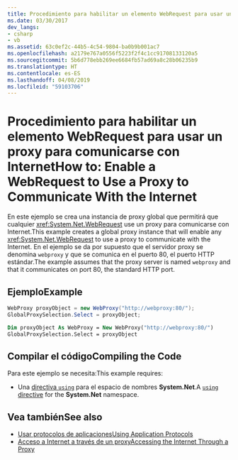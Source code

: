 ```yaml
---
title: Procedimiento para habilitar un elemento WebRequest para usar un proxy para comunicarse con Internet
ms.date: 03/30/2017
dev_langs:
- csharp
- vb
ms.assetid: 63c0ef2c-44b5-4c54-9804-ba0b9b001ac7
ms.openlocfilehash: a2179e767a0556f5223f2f4c1cc91708133120a5
ms.sourcegitcommit: 5b6d778ebb269ee6684fb57ad69a8c28b06235b9
ms.translationtype: HT
ms.contentlocale: es-ES
ms.lasthandoff: 04/08/2019
ms.locfileid: "59103706"
---
```

# <a name="how-to-enable-a-webrequest-to-use-a-proxy-to-communicate-with-the-internet"></a><span data-ttu-id="00512-102">Procedimiento para habilitar un elemento WebRequest para usar un proxy para comunicarse con Internet</span><span class="sxs-lookup"><span data-stu-id="00512-102">How to: Enable a WebRequest to Use a Proxy to Communicate With the Internet</span></span>
<span data-ttu-id="00512-103">En este ejemplo se crea una instancia de proxy global que permitirá que cualquier <xref:System.Net.WebRequest> use un proxy para comunicarse con Internet.</span><span class="sxs-lookup"><span data-stu-id="00512-103">This example creates a global proxy instance that will enable any <xref:System.Net.WebRequest> to use a proxy to communicate with the Internet.</span></span> <span data-ttu-id="00512-104">En el ejemplo se da por supuesto que el servidor proxy se denomina `webproxy` y que se comunica en el puerto 80, el puerto HTTP estándar.</span><span class="sxs-lookup"><span data-stu-id="00512-104">The example assumes that the proxy server is named `webproxy` and that it communicates on port 80, the standard HTTP port.</span></span>  
  
## <a name="example"></a><span data-ttu-id="00512-105">Ejemplo</span><span class="sxs-lookup"><span data-stu-id="00512-105">Example</span></span>  
  
```csharp  
WebProxy proxyObject = new WebProxy("http://webproxy:80/");  
GlobalProxySelection.Select = proxyObject;  
```  
  
```vb  
Dim proxyObject As WebProxy = New WebProxy("http://webproxy:80/")  
GlobalProxySelection.Select = proxyObject  
```  
  
## <a name="compiling-the-code"></a><span data-ttu-id="00512-106">Compilar el código</span><span class="sxs-lookup"><span data-stu-id="00512-106">Compiling the Code</span></span>  
 <span data-ttu-id="00512-107">Para este ejemplo se necesita:</span><span class="sxs-lookup"><span data-stu-id="00512-107">This example requires:</span></span>  
  
-   <span data-ttu-id="00512-108">Una [directiva `using`](../../csharp/language-reference/keywords/using-directive.md) para el espacio de nombres **System.Net**.</span><span class="sxs-lookup"><span data-stu-id="00512-108">A [`using` directive](../../csharp/language-reference/keywords/using-directive.md) for the **System.Net** namespace.</span></span>  
  
## <a name="see-also"></a><span data-ttu-id="00512-109">Vea también</span><span class="sxs-lookup"><span data-stu-id="00512-109">See also</span></span>

- [<span data-ttu-id="00512-110">Usar protocolos de aplicaciones</span><span class="sxs-lookup"><span data-stu-id="00512-110">Using Application Protocols</span></span>](../../../docs/framework/network-programming/using-application-protocols.md)
- [<span data-ttu-id="00512-111">Acceso a Internet a través de un proxy</span><span class="sxs-lookup"><span data-stu-id="00512-111">Accessing the Internet Through a Proxy</span></span>](../../../docs/framework/network-programming/accessing-the-internet-through-a-proxy.md)
